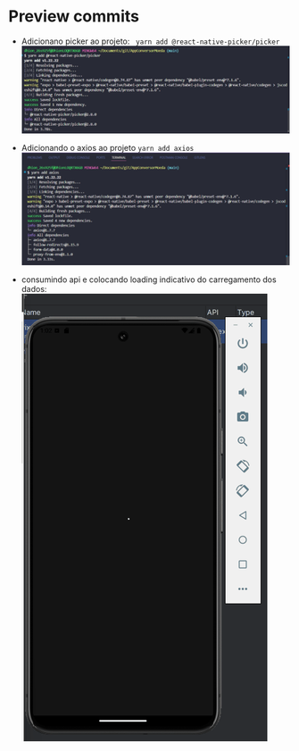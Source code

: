 # Preview commits
* Adicionano picker ao projeto:
` yarn add @react-native-picker/picker`
![alt text](image.png)
* Adicionando o axios ao projeto
`yarn add axios`
![alt text](image-1.png)

* consumindo api e colocando loading indicativo do carregamento dos dados:
![alt text](<consumindo_api e colocando um loading indicador.gif>)